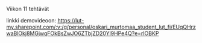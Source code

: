 Viikon 11 tehtävät

linkki demovideoon: https://lut-my.sharepoint.com/:v:/g/personal/oskari_murtomaa_student_lut_fi/EUqQHrzwaBlOkj8MGjwqFOkBsZwJO6ZTbjZD20Yl9HPe4Q?e=rlOBKP
